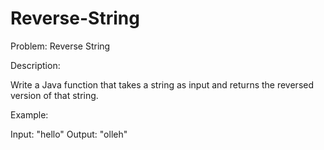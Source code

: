 # Reverse-String
Problem: Reverse String

Description:

Write a Java function that takes a string as input and returns the reversed version of that string.

Example:

Input: "hello"
Output: "olleh"